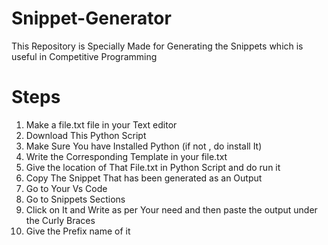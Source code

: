 # Snippet-Generator
This Repository is Specially Made for Generating the Snippets which is useful in Competitive Programming

# Steps
1) Make a file.txt file in your Text editor
2) Download This Python Script
3) Make Sure You have Installed Python (if not , do install It)
4) Write the Corresponding Template in your file.txt
5) Give the location of That File.txt in Python Script and do run it
6) Copy The Snippet That has been generated as an Output
7) Go to Your Vs Code
8) Go to Snippets Sections
9) Click on It and Write as per Your need and then paste the output under the Curly Braces
10) Give the Prefix name of it 
